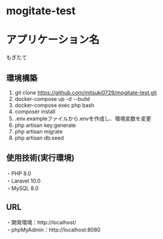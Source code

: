 # mogitate-test
# アプリケーション名
もぎたて
## 環境構築
1. git clone https://github.com/mitsuki0729/mogitate-test.git
2. docker-compose up -d --build
3. docker-compose exec php bash
4. composer install
5. .env.exampleファイルから.envを作成し、環境変数を変更
6. php artisan key:generate
7. php artisan migrate
8. php artisan db:seed
## 使用技術(実行環境)
・PHP 8.0
<br>
・Laravel 10.0
<br>
・MySQL 8.0
## URL
・開発環境：http://localhost/
<br>
・phpMyAdmin：http://localhost:8080
